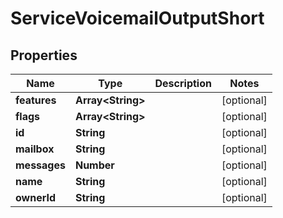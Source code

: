 

# ServiceVoicemailOutputShort


## Properties

| Name | Type | Description | Notes |
|------------ | ------------- | ------------- | -------------|
|**features** | **Array&lt;String&gt;** |  |  [optional] |
|**flags** | **Array&lt;String&gt;** |  |  [optional] |
|**id** | **String** |  |  [optional] |
|**mailbox** | **String** |  |  [optional] |
|**messages** | **Number** |  |  [optional] |
|**name** | **String** |  |  [optional] |
|**ownerId** | **String** |  |  [optional] |



